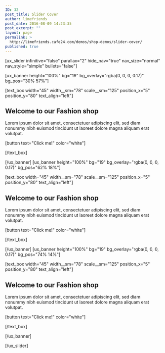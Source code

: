 ```yaml
---
ID: 32
post_title: Slider Cover
author: limefriends
post_date: 2016-08-09 14:23:35
post_excerpt: ""
layout: page
permalink: >
  http://limefriends.cafe24.com/demos/shop-demos/slider-cover/
published: true
---
```

[ux_slider infinitive="false" parallax="2" hide_nav="true" nav_size="normal" nav_style="simple" bullets="false"]

[ux_banner height="100%" bg="19" bg_overlay="rgba(0, 0, 0, 0.17)" bg_pos="30% 57%"]

[text_box width="45" width__sm="78" scale__sm="125" position_x="5" position_y="80" text_align="left"]

<h2 class="uppercase"><span style="font-size: 100%;"><strong>Welcome to our Fashion shop</strong></span></h2>
<p>Lorem ipsum dolor sit amet, consectetuer adipiscing elit, sed diam nonummy nibh euismod tincidunt ut laoreet dolore magna aliquam erat volutpat.</p>
[button text="Click me!" color="white"]


[/text_box]

[/ux_banner]
[ux_banner height="100%" bg="19" bg_overlay="rgba(0, 0, 0, 0.17)" bg_pos="62% 18%"]

[text_box width="45" width__sm="78" scale__sm="125" position_x="5" position_y="80" text_align="left"]

<h2 class="uppercase"><strong>Welcome to our Fashion shop</strong></h2>
<p>Lorem ipsum dolor sit amet, consectetuer adipiscing elit, sed diam nonummy nibh euismod tincidunt ut laoreet dolore magna aliquam erat volutpat.</p>
[button text="Click me!" color="white"]


[/text_box]

[/ux_banner]
[ux_banner height="100%" bg="19" bg_overlay="rgba(0, 0, 0, 0.17)" bg_pos="74% 14%"]

[text_box width="45" width__sm="78" scale__sm="125" position_x="5" position_y="80" text_align="left"]

<h2 class="uppercase"><strong>Welcome to our Fashion shop</strong></h2>
<p>Lorem ipsum dolor sit amet, consectetuer adipiscing elit, sed diam nonummy nibh euismod tincidunt ut laoreet dolore magna aliquam erat volutpat.</p>
[button text="Click me!" color="white"]


[/text_box]

[/ux_banner]

[/ux_slider]